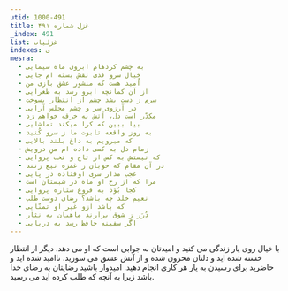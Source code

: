 ```yaml
---
utid: 1000-491
title: غزل شماره ۴۹۱
_index: 491
list: غزلیات
indexes: ی
mesra:
  - به چشم کردهام ابروی ماه سیمایی
  - خیال سرو قدی نقش بسته ام جایی
  - اُمید هست که منشورِ عشق بازی من
  - از آن کمانچه ابرو رسد به طغرایی
  - سرم ز دست بشد چشم از انتظار بسوخت
  - در آرزوی سر و چشم مجلس آرایی
  - مکدّر است دل، آتش به خرقه خواهم زد
  - بیا ببین که کرا میکند تماشایی
  - به روز واقعه تابوت ما ز سرو کُنید
  - که میرویم به داغ بلند بالایی
  - زمام دل به کسی داده ام منِ درویش
  - که نیستش به کس از تاج و تخت پروایی
  - در آن مقام که خوبان ز غمزه تیغ زنند
  - عجب مدار سری اوفتاده در پایی
  - مرا که از رخ او ماه در شبستان است
  - کجا بُوَد به فروغ ستاره پروایی
  - نعیم خلد چه باشد؟ رضای دوست طلب
  - که باشد ازو غیر او تمنّایی
  - دُرَر زِ شوق برآرند ماهیان به نثار
  - اگر سفینه حافظ رسد به دریایی
---
```

با خیال روی یار زندگی می کنید و امیدتان به جوابی است که او می دهد. دیگر از انتظار خسته شده اید و دلتان محزون شده و از آتش عشق می سوزید. ناامید شده اید و حاضرید برای رسیدن به یار هر کاری انجام دهید. امیدوار باشید رضایتان به رضای خدا باشد زیرا به آنچه که طلب کرده اید می رسید.
